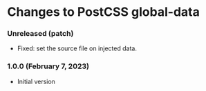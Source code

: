 # Changes to PostCSS global-data

### Unreleased (patch)

- Fixed: set the source file on injected data.

### 1.0.0 (February 7, 2023)

- Initial version
